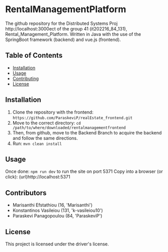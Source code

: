 # RentalManagementPlatform
The github repository for the Distributed Systems Proj http://localhost:3000ect of the group 41 (it202216_84_131), Rental_Management_Platform. Written in Java with the use of the SpringBoot framework (backend) and vue.js (frontend).

## Table of Contents
- [Installation](#installation)
- [Usage](#usage)
- [Contributing](#contributing)
- [License](#license)

## Installation
1. Clone the repository with the frontend: ```https://github.com/ParaskeviP/realEstate_frontend.git```
2. Move to the correct directory: ```cd /path/to/where/downloaded/rentalmanagementfrontend```
3. Then, from github, move to the Backend Branch to acquire the backend and follow the same directions.
4. Run: ```mvn clean install```

## Usage
Once done: ```npm run dev``` to run the site on port 5371
Copy into a browser (or click): (url)http://localhost:5371

## Contributors
- Marisanthi Efstathiou (16, 'Marisanthi')
- Konstantinos Vasileiou (131, 'k-vasileiou10')
- Paraskevi Panagopoulou (84, 'ParaskeviP')

## License
This project is licensed under the driver's license.
